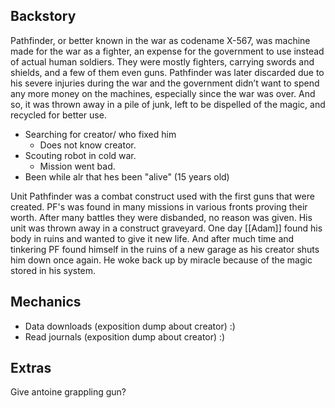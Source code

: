 ## Backstory
Pathfinder, or better known in the war as codename X-567, was machine made for the war as a fighter, an expense for the government to use instead of actual human soldiers. They were mostly fighters, carrying swords and shields, and a few of them even guns. Pathfinder was later discarded due to his severe injuries during the war and the government didn’t want to spend any more money on the machines, especially since the war was over. And so, it was thrown away in a pile of junk, left to be dispelled of the magic, and recycled for better use.

- Searching for creator/ who fixed him 
	- Does not know creator.
- Scouting robot in cold war.
	- Mission went bad.
- Been while alr that hes been "alive" (15 years old)

Unit Pathfinder was a combat construct used with the first guns that were created. PF's  was found in many missions in various fronts proving their worth. After many battles they were disbanded, no reason was given. His unit was thrown away in a construct graveyard. One day [[Adam]] found his body in ruins and wanted to give it new life. And after much time and tinkering PF found himself in the ruins of a new garage as his creator shuts him down once again. He woke back up by miracle because of the magic stored in his system. 

## Mechanics
- Data downloads (exposition dump about creator) :)
- Read journals (exposition dump about creator) :)





## Extras
Give antoine grappling gun?